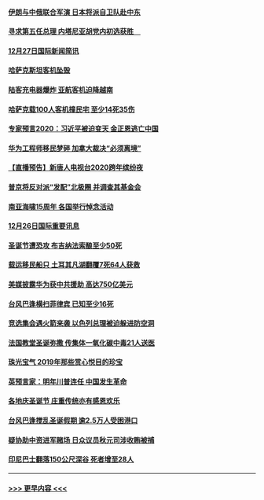 #### [伊朗与中俄联合军演 日本将派自卫队赴中东](../pages/prog202/a102738823.md?t=12280244) 
#### [寻求第五任总理 内塔尼亚胡党内初选获胜　](../pages/prog202/a102738772.md?t=12280244) 
#### [12月27日国际新闻简讯](../pages/prog202/a102738604.md?t=12280244) 
#### [哈萨克斯坦客机坠毁](../pages/prog202/a102738606.md?t=12280244) 
#### [陆客充电器爆炸 亚航客机迫降越南](../pages/prog202/a102738530.md?t=12280244) 
#### [哈萨克载100人客机撞民宅 至少14死35伤](../pages/prog202/a102738485.md?t=12280244) 
#### [专家预言2020：习近平被迫变天 金正恩逃亡中国](../pages/prog202/a102738340.md?t=12280244) 
#### [华为工程师移民梦碎 加拿大裁决“必须离境”](../pages/prog202/a102738306.md?t=12280244) 
#### [【直播预告】新唐人电视台2020跨年缤纷夜](../pages/prog202/a102738273.md?t=12280244) 
#### [普京将反对派“发配”北极圈 并调查其基金会](../pages/prog202/a102738056.md?t=12280244) 
#### [南亚海啸15周年 各国举行悼念活动](../pages/prog202/a102738043.md?t=12280244) 
#### [12月26日国际重要讯息](../pages/prog202/a102737872.md?t=12280244) 
#### [圣诞节遭恐攻 布吉纳法索酿至少50死](../pages/prog202/a102737869.md?t=12280244) 
#### [载运移民船只 土耳其凡湖翻覆7死64人获救](../pages/prog202/a102737839.md?t=12280244) 
#### [美媒披露华为获中共援助 高达750亿美元](../pages/prog202/a102737744.md?t=12280244) 
#### [台风巴逢横扫菲律宾 已知至少16死](../pages/prog202/a102737673.md?t=12280244) 
#### [竞选集会遇火箭来袭 以色列总理被迫躲进防空洞](../pages/prog202/a102737659.md?t=12280244) 
#### [法国教堂圣诞弥撒 传集体一氧化碳中毒21人送医](../pages/prog202/a102737634.md?t=12280244) 
#### [珠光宝气 2019年那些赏心悦目的珍宝](../pages/prog202/a102737509.md?t=12280244) 
#### [英预言家：明年川普连任 中国发生革命](../pages/prog202/a102737473.md?t=12280244) 
#### [各地庆圣诞节 庄重传统亦有感恩欢乐](../pages/prog202/a102737408.md?t=12280244) 
#### [台风巴逢搅乱圣诞假期 逾2.5万人受困港口](../pages/prog202/a102737251.md?t=12280244) 
#### [疑协助中资进军赌场 日众议员秋元司涉收贿被捕](../pages/prog202/a102737233.md?t=12280244) 
#### [印尼巴士翻落150公尺深谷 死者增至28人](../pages/prog202/a102737223.md?t=12280244) 

----
#### [ >>> 更早内容 <<< ](../indexes/prog202-earlier.md)
